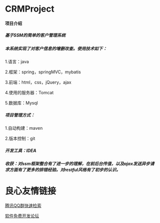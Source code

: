 # CRMProject

#### 项目介绍
##### 基于SSM的简单的客户管理系统
##### 本系统实现了对客户信息的增删改查。使用技术如下：

1.语言：java

2.框架：spring，springMVC，mybatis

3.前端：html，css，jQuery，ajax

4.使用的服务器：Tomcat

5.数据库：Mysql

##### 项目管理方式：

1.自动构建：maven

2.版本控制：git

##### 开发工具：IDEA

##### 收获：对ssm框架整合有了进一步的理解，在前后台传值，以及ajax发送异步请求方面有了更多的排错经验。对restful风格有了初步的认识。


 # 良心友情链接

[腾讯QQ群快速检索](http://u.720life.cn/s/8cf73f7c)

[软件免费开发论坛](http://u.720life.cn/s/bbb01dc0)